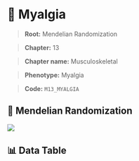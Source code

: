 # 🧪 Myalgia

> **Root:** Mendelian Randomization

> **Chapter:** 13  

> **Chapter name:** Musculoskeletal

> **Phenotype:** Myalgia  

> **Code:** `M13_MYALGIA`

## 🧬 Mendelian Randomization  

<img src="/MR/Figures/Forward/M13_MYALGIA.png"/>

## 📊 Data Table

<CsvTableMRF src="/MR_Data/Forward/M13_MYALGIA.csv"/>
